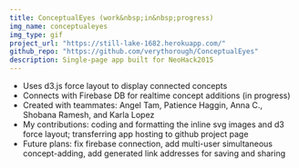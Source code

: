 ```yaml
---
title: ConceptualEyes (work&nbsp;in&nbsp;progress)
img_name: conceptualeyes
img_type: gif
project_url: "https://still-lake-1682.herokuapp.com/"
github_repo: "https://github.com/verythorough/ConceptualEyes"
description: Single-page app built for NeoHack2015
---
```


* Uses d3.js force layout to display connected concepts
* Connects with Firebase DB for realtime concept additions (in progress)
* Created with teammates: Angel Tam, Patience Haggin, Anna C., Shobana Ramesh, and Karla Lopez
* My contributions: coding and formatting the inline svg images and d3 force layout; transferring app hosting to github project page
* Future plans: fix firebase connection, add multi-user simultaneous concept-adding, add generated link addresses for saving and sharing
